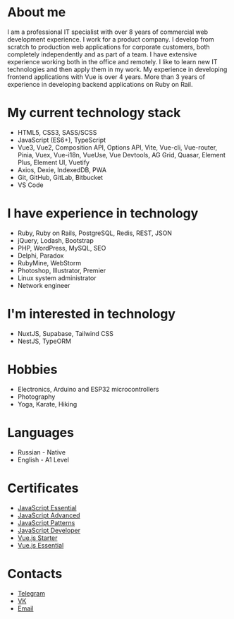 # About me

I am a professional IT specialist with over 8 years of commercial web development experience. I work for a product company. I develop from scratch to production web applications for corporate customers, both completely independently and as part of a team. I have extensive experience working both in the office and remotely. I like to learn new IT technologies and then apply them in my work. My experience in developing frontend applications with Vue is over 4 years. More than 3 years of experience in developing backend applications on Ruby on Rail.

# My current technology stack

- HTML5, CSS3, SASS/SCSS
- JavaScript (ES6+), TypeScript
- Vue3, Vue2, Composition API, Options API, Vite, Vue-cli, Vue-router, Pinia, Vuex, Vue-i18n, VueUse, Vue Devtools, AG Grid, Quasar, Element Plus, Element UI, Vuetify
- Axios, Dexie, IndexedDB, PWA
- Git, GitHub, GitLab, Bitbucket
- VS Code

# I have experience in technology

- Ruby, Ruby on Rails, PostgreSQL, Redis, REST, JSON
- jQuery, Lodash, Bootstrap
- PHP, WordPress, MySQL, SEO
- Delphi, Paradox
- RubyMine, WebStorm
- Photoshop, Illustrator, Premier
- Linux system administrator
- Network engineer

# I'm interested in technology

- NuxtJS, Supabase, Tailwind CSS
- NestJS, TypeORM

# Hobbies

- Electronics, Arduino and ESP32 microcontrollers
- Photography
- Yoga, Karate, Hiking

# Languages

- Russian - Native
- English - A1 Level

# Certificates

- [JavaScript Essential](https://testprovider.com/ru/search-certificate/tp06660190 "JavaScript Essential")
- [JavaScript Advanced](https://testprovider.com/ru/search-certificate/tp96490267 "JavaScript Advanced")
- [JavaScript Patterns](https://testprovider.com/ru/search-certificate/tp66027773 "JavaScript Patterns")
- [JavaScript Developer](https://testprovider.com/ru/search-certificate/tp76796970 "JavaScript Developer")
- [Vue.js Starter](https://testprovider.com/ru/search-certificate/tp09406493 "Vue.js Starter")
- [Vue.js Essential](https://testprovider.com/ru/search-certificate/tp90026296 "Vue.js Essential")

# Contacts

- [Telegram](https://t.me/khaylenko "@khaylenko")
- [VK](https://vk.com/khaylenko " alexander_khaylenko")
- [Email](mailto:khaylenko@mail.ru "khaylenko@mail.ru")
